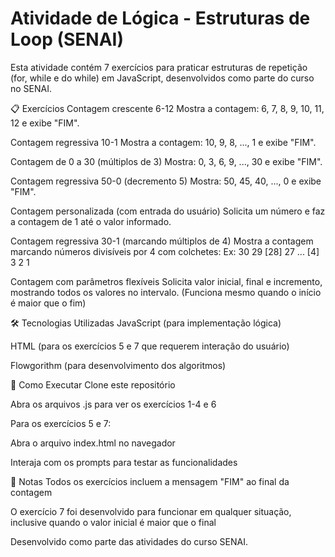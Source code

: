 # Atividade de Lógica - Estruturas de Loop (SENAI)
Esta atividade contém 7 exercícios para praticar estruturas de repetição (for, while e do while) em JavaScript, desenvolvidos como parte do curso no SENAI.

📋 Exercícios
Contagem crescente 6-12
Mostra a contagem: 6, 7, 8, 9, 10, 11, 12 e exibe "FIM".

Contagem regressiva 10-1
Mostra a contagem: 10, 9, 8, ..., 1 e exibe "FIM".

Contagem de 0 a 30 (múltiplos de 3)
Mostra: 0, 3, 6, 9, ..., 30 e exibe "FIM".

Contagem regressiva 50-0 (decremento 5)
Mostra: 50, 45, 40, ..., 0 e exibe "FIM".

Contagem personalizada (com entrada do usuário)
Solicita um número e faz a contagem de 1 até o valor informado.

Contagem regressiva 30-1 (marcando múltiplos de 4)
Mostra a contagem marcando números divisíveis por 4 com colchetes:
Ex: 30 29 [28] 27 ... [4] 3 2 1

Contagem com parâmetros flexíveis
Solicita valor inicial, final e incremento, mostrando todos os valores no intervalo.
(Funciona mesmo quando o início é maior que o fim)

🛠 Tecnologias Utilizadas
JavaScript (para implementação lógica)

HTML (para os exercícios 5 e 7 que requerem interação do usuário)

Flowgorithm (para desenvolvimento dos algoritmos)

🚀 Como Executar
Clone este repositório

Abra os arquivos .js para ver os exercícios 1-4 e 6

Para os exercícios 5 e 7:

Abra o arquivo index.html no navegador

Interaja com os prompts para testar as funcionalidades

📝 Notas
Todos os exercícios incluem a mensagem "FIM" ao final da contagem

O exercício 7 foi desenvolvido para funcionar em qualquer situação, inclusive quando o valor inicial é maior que o final

Desenvolvido como parte das atividades do curso SENAI.
